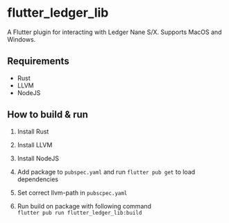# flutter_ledger_lib

A Flutter plugin for interacting with Ledger Nane S/X. Supports MacOS and Windows.

## Requirements

-   Rust
-   LLVM
-   NodeJS

## How to build & run

1. Install Rust

2. Install LLVM

3. Install NodeJS

4. Add package to `pubspec.yaml` and run `flutter pub get` to load dependencies
   
5. Set correct llvm-path in `pubscpec.yaml` 

6. Run build on package with following command  
   `flutter pub run flutter_ledger_lib:build`



